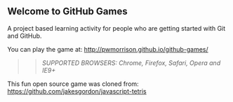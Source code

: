 ## Welcome to GitHub Games

A project based learning activity for people who are getting started with Git and GitHub.

You can play the game at: http://pwmorrison.github.io/github-games/

>> _*SUPPORTED BROWSERS*: Chrome, Firefox, Safari, Opera and IE9+_

This fun open source game was cloned from: https://github.com/jakesgordon/javascript-tetris
